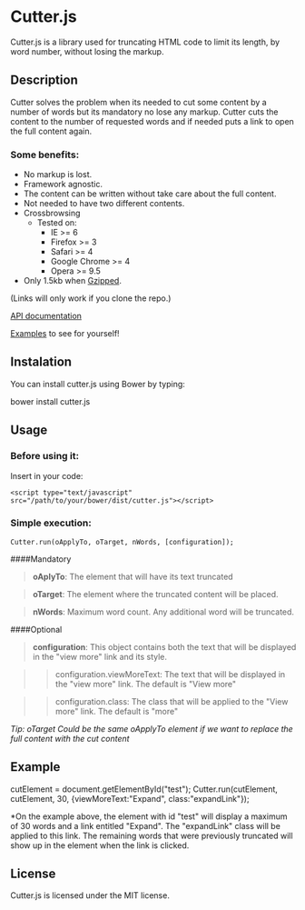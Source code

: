# Cutter.js
Cutter.js is a library used for truncating HTML code to limit its length, by word number, without losing the markup.

## Description

Cutter solves the problem when its needed to cut some content by a number of words but its mandatory no lose any markup.
Cutter cuts the content to the number of requested words and if needed puts a link to open the full content again.

### Some benefits:

*   No markup is lost.
*   Framework agnostic.
*   The content can be written without take care about the full content.
*   Not needed to have two different contents.
*   Crossbrowsing
    * Tested on:
        * IE >= 6
        * Firefox >= 3
        * Safari >= 4
        * Google Chrome >= 4
        * Opera >= 9.5
*   Only 1.5kb when [Gzipped](http://tcorral.github.com/Cutter.js/versions/cutter.js.gz).

(Links will only work if you clone the repo.)

[API documentation](https://github.com/tcorral/Cutter.js/examples_and_documents/jsdoc/index.html)

[Examples](https://github.com/tcorral/Cutter.js/examples_and_documents/index.html) to see for yourself!

## Instalation

You can install cutter.js using Bower by typing:

  bower install cutter.js

## Usage

### Before using it:
Insert in your code:

	<script type="text/javascript" src="/path/to/your/bower/dist/cutter.js"></script>

### Simple execution:

	Cutter.run(oApplyTo, oTarget, nWords, [configuration]);

####Mandatory

  >  **oAplyTo**: The element that will have its text truncated

  >  **oTarget**: The element where the truncated content will be placed.

  >  **nWords**: Maximum word count. Any additional word will be truncated.

####Optional

  >  **configuration**: This object contains both the text that will be displayed in the "view more" link and its style.

  >>    configuration.viewMoreText: The text that will be displayed in the "view more" link. The default is "View more"

  >>    configuration.class: The class that will be applied to the "View more" link. The default is "more"

*Tip: oTarget Could be the same oApplyTo element if we want to replace the full content with the cut content*

## Example

cutElement = document.getElementById("test");
Cutter.run(cutElement, cutElement, 30, {viewMoreText:"Expand", class:"expandLink"});

*On the example above, the element with id "test" will display a maximum of 30 words and a link entitled "Expand". The "expandLink" class will be applied to this link. The remaining words that were previously truncated will show up in the element when the link is clicked.

## License

Cutter.js is licensed under the MIT license.
